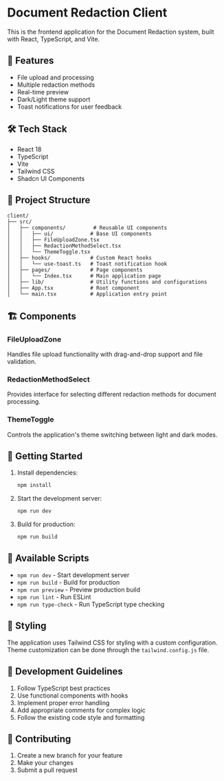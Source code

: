 # Document Redaction Client

This is the frontend application for the Document Redaction system, built with React, TypeScript, and Vite.

## 🚀 Features

- File upload and processing
- Multiple redaction methods
- Real-time preview
- Dark/Light theme support
- Toast notifications for user feedback

## 🛠️ Tech Stack

- React 18
- TypeScript
- Vite
- Tailwind CSS
- Shadcn UI Components

## 📁 Project Structure

```
client/
├── src/
│   ├── components/         # Reusable UI components
│   │   ├── ui/            # Base UI components
│   │   ├── FileUploadZone.tsx
│   │   ├── RedactionMethodSelect.tsx
│   │   └── ThemeToggle.tsx
│   ├── hooks/             # Custom React hooks
│   │   └── use-toast.ts   # Toast notification hook
│   ├── pages/             # Page components
│   │   └── Index.tsx      # Main application page
│   ├── lib/               # Utility functions and configurations
│   ├── App.tsx            # Root component
│   └── main.tsx           # Application entry point
```

## 🏗️ Components

### FileUploadZone
Handles file upload functionality with drag-and-drop support and file validation.

### RedactionMethodSelect
Provides interface for selecting different redaction methods for document processing.

### ThemeToggle
Controls the application's theme switching between light and dark modes.

## 🚀 Getting Started

1. Install dependencies:
   ```bash
   npm install
   ```

2. Start the development server:
   ```bash
   npm run dev
   ```

3. Build for production:
   ```bash
   npm run build
   ```

## 🔧 Available Scripts

- `npm run dev` - Start development server
- `npm run build` - Build for production
- `npm run preview` - Preview production build
- `npm run lint` - Run ESLint
- `npm run type-check` - Run TypeScript type checking

## 🎨 Styling

The application uses Tailwind CSS for styling with a custom configuration. Theme customization can be done through the `tailwind.config.js` file.



## 📝 Development Guidelines

1. Follow TypeScript best practices
2. Use functional components with hooks
3. Implement proper error handling
4. Add appropriate comments for complex logic
5. Follow the existing code style and formatting

## 🤝 Contributing

1. Create a new branch for your feature
2. Make your changes
3. Submit a pull request

